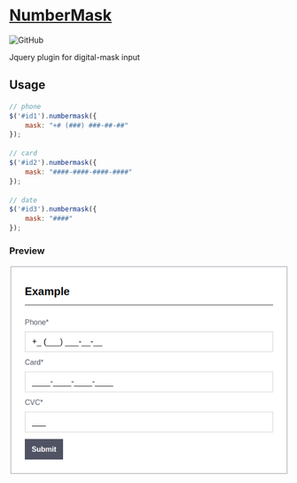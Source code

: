 [NumberMask](https://keygenqt.com/work/js-numbermask)
===================

![GitHub](https://img.shields.io/github/license/keygenqt/js-numbermask)

Jquery plugin for digital-mask input

## Usage

```js
// phone
$('#id1').numbermask({
    mask: "+# (###) ###-##-##"
});

// card
$('#id2').numbermask({
    mask: "####-####-####-####"
});

// date
$('#id3').numbermask({
    mask: "####"
});
```

### Preview

![picture](preview.png)